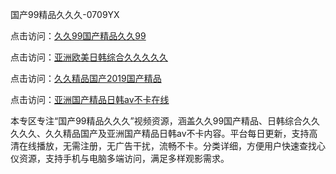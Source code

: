 国产99精品久久久-0709YX

点击访问：<a href="https://heiliaozj3tjd.pages.dev">久久99国产精品久久99</a>

点击访问：<a href="https://heiliaoe8ajia.pages.dev">亚洲欧美日韩综合久久久久久</a>

点击访问：<a href="https://heiliaoxqkkct.pages.dev">久久精品国产2019国产精品</a>

点击访问：<a href="https://heiliaoxwd5i8.pages.dev">亚洲国产精品日韩av不卡在线</a>

本专区专注“国产99精品久久久”视频资源，涵盖久久99国产精品、日韩综合久久久久久、久久精品国产及亚洲国产精品日韩av不卡内容。平台每日更新，支持高清在线播放，无需注册，无广告干扰，流畅不卡。分类详细，方便用户快速查找心仪资源，支持手机与电脑多端访问，满足多样观影需求。

<span style="display:none;">[Canonical link](https://github.com/hai20250710/hai20250710 ）</span>

